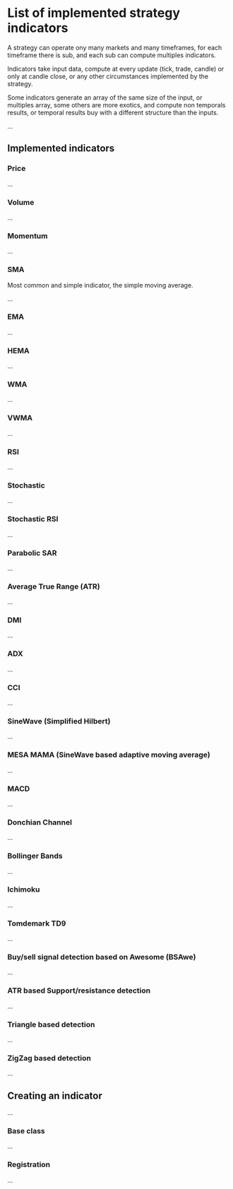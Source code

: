 # List of implemented strategy indicators #

A strategy can operate ony many markets and many timeframes, for each timeframe there is sub, and each sub can compute multiples indicators.

Indicators take input data, compute at every update (tick, trade, candle) or only at candle close, or any other circumstances implemented by the strategy.

Some indicators generate an array of the same size of the input, or multiples array, some others are more exotics, and compute non temporals results,
or temporal results buy with a different structure than the inputs.

...

## Implemented indicators ##

### Price ###

...

### Volume ###

...

### Momentum ###

...

### SMA ###

Most common and simple indicator, the simple moving average.

...

### EMA ###

...

### HEMA ###

...

### WMA ###

...

### VWMA ###

...

### RSI ###

...

### Stochastic ###

...

### Stochastic RSI ###

...

### Parabolic SAR ###

...

### Average True Range (ATR) ###

...

### DMI ###

...

### ADX ###

...

### CCI ###

...

### SineWave (Simplified Hilbert) ###

...

### MESA MAMA (SineWave based adaptive moving average) ###

...

### MACD ###

...

### Donchian Channel ###

...

### Bollinger Bands ###

...

### Ichimoku ###

...

### Tomdemark TD9 ###

...

### Buy/sell signal detection based on Awesome (BSAwe) ###

...

### ATR based Support/resistance detection ###

...

### Triangle based detection ###

...

### ZigZag based detection ###

...

## Creating an indicator ##

...

### Base class ###

...

### Registration ###

...
